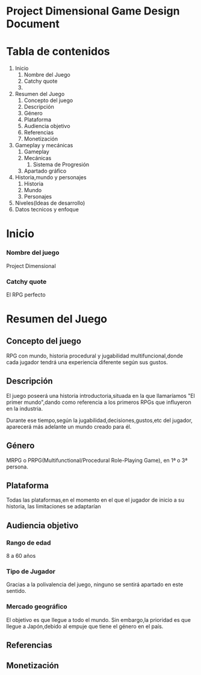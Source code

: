 # Project Dimensional Game Design Document

# Tabla de contenidos
1. Inicio
    1. Nombre del Juego
    2. Catchy quote
    3. 
2. Resumen del Juego
    1. Concepto del juego
    2. Descripción
    3. Género
    4. Plataforma
    5. Audiencia objetivo
    6. Referencias
    7. Monetización
3. Gameplay y mecánicas
    1. Gameplay
    2. Mecánicas
        1. Sistema de Progresión
    3. Apartado gráfico
4. Historia,mundo y personajes
    1. Historia
    2. Mundo
    3. Personajes
5. Niveles(Ideas de desarrollo)
6. Datos tecnicos y enfoque



# Inicio
### Nombre del juego
Project Dimensional

### Catchy quote
El RPG perfecto

# Resumen del Juego
## Concepto del juego
RPG con mundo, historia procedural y jugabilidad multifuncional,donde cada jugador tendrá una experiencia diferente según sus gustos.

## Descripción
El juego poseerá una historia introductoria,situada en la que llamaríamos "El primer mundo",dando como referencia a los primeros RPGs que influyeron en la industria.

Durante ese tiempo,según la jugabilidad,decisiones,gustos,etc del jugador, aparecerá más adelante un mundo creado para él.

## Género
MRPG o PRPG(Multifunctional/Procedural Role-Playing Game), en 1ª o 3ª persona.

## Plataforma
Todas las plataformas,en el momento en el que el jugador de inicio a su historia, las limitaciones se adaptarían

## Audiencia objetivo
### Rango de edad
8 a 60 años

### Tipo de Jugador
Gracias a la polivalencia del juego, ninguno se sentirá apartado en este sentido.

### Mercado geográfico
El objetivo es que llegue a todo el mundo. Sin embargo,la prioridad es que llegue a Japón,debido al empuje que tiene el género en el país.

## Referencias

## Monetización
